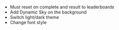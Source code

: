 <ul>
<li>Must reset on complete and result to leaderboards
<li>Add Dynamic Sky on the background
<li>Switch light/dark theme
<li>Change font style
</ul>